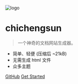 ![logo](_media/logo.ico)

# chichengsun

> 一个神奇的文档网站生成器。

- 简单、轻便 (压缩后 ~21kB)
- 无需生成 html 文件
- 众多主题

[GitHub](https://github.com/chichengsun/chichengsun.github.io)
[Get Started](#chichengsungithubio)